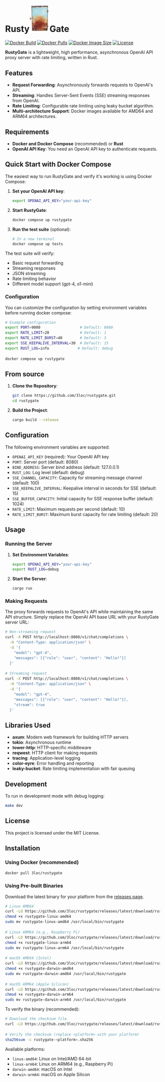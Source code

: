 # Rusty<img src="./gate.png" width="13%" alt="RustyGate Logo">Gate

[![Docker Build](https://github.com/3loc/rustygate/actions/workflows/docker-publish.yml/badge.svg)](https://github.com/3loc/rustygate/actions/workflows/docker-publish.yml) [![Docker Pulls](https://img.shields.io/docker/pulls/3loc/rustygate.svg)](https://hub.docker.com/r/3loc/rustygate) [![Docker Image Size](https://img.shields.io/docker/image-size/3loc/rustygate/latest)](https://hub.docker.com/r/3loc/rustygate) [![License](https://img.shields.io/github/license/3loc/rustygate.svg)](https://github.com/3loc/rustygate/blob/main/LICENSE)

**RustyGate** is a lightweight, high performance, asynchronous OpenAI API proxy server with rate limiting, written in Rust.

## Features
- **Request Forwarding**: Asynchronously forwards requests to OpenAI's API.
- **Streaming**: Handles Server-Sent Events (SSE) streaming responses from OpenAI.
- **Rate Limiting**: Configurable rate limiting using leaky bucket algorithm.
- **Multi-architecture Support**: Docker images available for AMD64 and ARM64 architectures.

## Requirements
- **Docker and Docker Compose** (recommended) or **Rust**
- **OpenAI API Key**: You need an OpenAI API key to authenticate requests.

## Quick Start with Docker Compose

The easiest way to run RustyGate and verify it's working is using Docker Compose:

1. **Set your OpenAI API key**:
    ```bash
    export OPENAI_API_KEY="your-api-key"
    ```

2. **Start RustyGate**:
    ```bash
    docker compose up rustygate
    ```

3. **Run the test suite** (optional):
    ```bash
    # In a new terminal
    docker compose up tests
    ```

The test suite will verify:
- Basic request forwarding
- Streaming responses
- JSON streaming
- Rate limiting behavior
- Different model support (gpt-4, o1-mini)

### Configuration

You can customize the configuration by setting environment variables before running docker compose:
```bash
# Example configuration
export PORT=9000                  # Default: 8080
export RATE_LIMIT=20              # Default: 1
export RATE_LIMIT_BURST=40        # Default: 3
export SSE_KEEPALIVE_INTERVAL=30  # Default: 15
export RUST_LOG=info             # Default: debug

docker compose up rustygate
```

## From source

1. **Clone the Repository**:
    ```bash
    git clone https://github.com/3loc/rustygate.git
    cd rustygate
    ```

2. **Build the Project**:
    ```bash
    cargo build --release
    ```

## Configuration

The following environment variables are supported:

- `OPENAI_API_KEY` (required): Your OpenAI API key
- `PORT`: Server port (default: 8080)
- `BIND_ADDRESS`: Server bind address (default: 127.0.0.1)
- `RUST_LOG`: Log level (default: debug)
- `SSE_CHANNEL_CAPACITY`: Capacity for streaming message channel (default: 100)
- `SSE_KEEPALIVE_INTERVAL`: Keepalive interval in seconds for SSE (default: 15)
- `SSE_BUFFER_CAPACITY`: Initial capacity for SSE response buffer (default: 1024)
- `RATE_LIMIT`: Maximum requests per second (default: 10)
- `RATE_LIMIT_BURST`: Maximum burst capacity for rate limiting (default: 20)

## Usage

### Running the Server

1. **Set Environment Variables**:
    ```bash
    export OPENAI_API_KEY="your-api-key"
    export RUST_LOG=debug
    ```

2. **Start the Server**:
    ```bash
    cargo run
    ```

### Making Requests

The proxy forwards requests to OpenAI's API while maintaining the same API structure. Simply replace the OpenAI API base URL with your RustyGate server URL:

```bash
# Non-streaming request
curl -X POST http://localhost:8080/v1/chat/completions \
  -H "Content-Type: application/json" \
  -d '{
    "model": "gpt-4",
    "messages": [{"role": "user", "content": "Hello!"}]
  }'

# Streaming request
curl -X POST http://localhost:8080/v1/chat/completions \
  -H "Content-Type: application/json" \
  -d '{
    "model": "gpt-4",
    "messages": [{"role": "user", "content": "Hello!"}],
    "stream": true
  }'
```

## Libraries Used

- **axum**: Modern web framework for building HTTP servers
- **tokio**: Asynchronous runtime
- **tower-http**: HTTP-specific middleware
- **reqwest**: HTTP client for making requests
- **tracing**: Application-level logging
- **color-eyre**: Error handling and reporting
- **leaky-bucket**: Rate limiting implementation with fair queuing

## Development

To run in development mode with debug logging:

```bash
make dev
```

## License

This project is licensed under the MIT License.

## Installation

### Using Docker (recommended)
```bash
docker pull 3loc/rustygate
```

### Using Pre-built Binaries

Download the latest binary for your platform from the [releases page](https://github.com/3loc/rustygate/releases).

```bash
# Linux AMD64
curl -LO https://github.com/3loc/rustygate/releases/latest/download/rustygate-linux-amd64
chmod +x rustygate-linux-amd64
sudo mv rustygate-linux-amd64 /usr/local/bin/rustygate

# Linux ARM64 (e.g., Raspberry Pi)
curl -LO https://github.com/3loc/rustygate/releases/latest/download/rustygate-linux-arm64
chmod +x rustygate-linux-arm64
sudo mv rustygate-linux-arm64 /usr/local/bin/rustygate

# macOS AMD64 (Intel)
curl -LO https://github.com/3loc/rustygate/releases/latest/download/rustygate-darwin-amd64
chmod +x rustygate-darwin-amd64
sudo mv rustygate-darwin-amd64 /usr/local/bin/rustygate

# macOS ARM64 (Apple Silicon)
curl -LO https://github.com/3loc/rustygate/releases/latest/download/rustygate-darwin-arm64
chmod +x rustygate-darwin-arm64
sudo mv rustygate-darwin-arm64 /usr/local/bin/rustygate
```

To verify the binary (recommended):
```bash
# Download the checksum file
curl -LO https://github.com/3loc/rustygate/releases/latest/download/rustygate-<platform>.sha256

# Verify the checksum (replace <platform> with your platform)
sha256sum -c rustygate-<platform>.sha256
```

Available platforms:
- `linux-amd64`: Linux on Intel/AMD 64-bit
- `linux-arm64`: Linux on ARM64 (e.g., Raspberry Pi)
- `darwin-amd64`: macOS on Intel
- `darwin-arm64`: macOS on Apple Silicon
